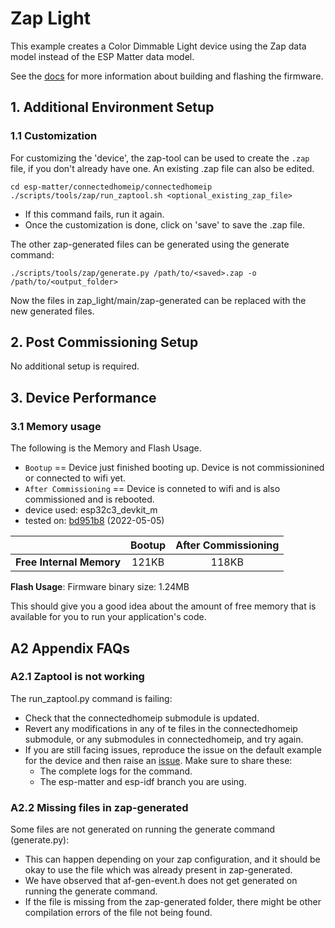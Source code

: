# Zap Light

This example creates a Color Dimmable Light device using the Zap
data model instead of the ESP Matter data model.

See the [docs](https://docs.espressif.com/projects/esp-matter/en/latest/esp32/developing.html) for more information about building and flashing the firmware.

## 1. Additional Environment Setup

### 1.1 Customization

For customizing the 'device', the zap-tool can be used to create the
`.zap` file, if you don't already have one. An existing .zap file can
also be edited.

```
cd esp-matter/connectedhomeip/connectedhomeip
./scripts/tools/zap/run_zaptool.sh <optional_existing_zap_file>
```

-   If this command fails, run it again.
-   Once the customization is done, click on 'save' to save the .zap
    file.

The other zap-generated files can be generated using the generate
command:

```
./scripts/tools/zap/generate.py /path/to/<saved>.zap -o /path/to/<output_folder>
```

Now the files in zap_light/main/zap-generated can be replaced with the
new generated files.

## 2. Post Commissioning Setup

No additional setup is required.

## 3. Device Performance

### 3.1 Memory usage

The following is the Memory and Flash Usage.

-   `Bootup` == Device just finished booting up. Device is not
    commissionined or connected to wifi yet.
-   `After Commissioning` == Device is conneted to wifi and is also
    commissioned and is rebooted.
-   device used: esp32c3_devkit_m
-   tested on:
    [bd951b8](https://github.com/espressif/esp-matter/commit/bd951b84993d9d0b5742872be4f51bb6c9ccf15e)
    (2022-05-05)

|                         | Bootup | After Commissioning |
|:-                       |:-:     |:-:                  |
|**Free Internal Memory** |121KB   |118KB                |

**Flash Usage**: Firmware binary size: 1.24MB

This should give you a good idea about the amount of free memory that is
available for you to run your application's code.

## A2 Appendix FAQs

### A2.1 Zaptool is not working

The run_zaptool.py command is failing:

-   Check that the connectedhomeip submodule is updated.
-   Revert any modifications in any of te files in the connectedhomeip
    submodule, or any submodules in connectedhomeip, and try again.
-   If you are still facing issues, reproduce the issue on the default
    example for the device and then raise an [issue](https://github.com/espressif/esp-matter/issues).
    Make sure to share these:
    -   The complete logs for the command.
    -   The esp-matter and esp-idf branch you are using.

### A2.2 Missing files in zap-generated

Some files are not generated on running the generate command
(generate.py):

-   This can happen depending on your zap configuration, and it should
    be okay to use the file which was already present in zap-generated.
-   We have observed that af-gen-event.h does not get generated on
    running the generate command.
-   If the file is missing from the zap-generated folder, there might be
    other compilation errors of the file not being found.
